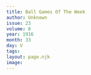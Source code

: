 ```yaml
---
title: Ball Games Of The Week
author: Unknown
issue: 23
volume: 8
year: 1916
month: 33
day: V
tags:
layout: page.njk
image:
---
```





